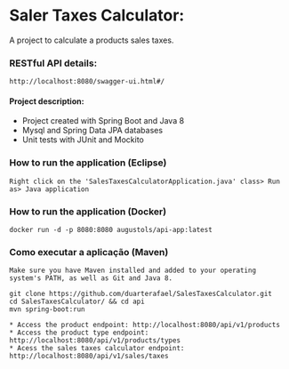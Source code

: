 # Saler Taxes Calculator:
A project to calculate a products sales taxes.

### RESTful API details:
```
http://localhost:8080/swagger-ui.html#/
```

#### Project description:  
* Project created with Spring Boot and Java 8
* Mysql and Spring Data JPA databases
* Unit tests with JUnit and Mockito

### How to run the application (Eclipse)
```
Right click on the 'SalesTaxesCalculatorApplication.java' class> Run as> Java application
```

### How to run the application (Docker)
```
docker run -d -p 8080:8080 augustols/api-app:latest
```

### Como executar a aplicação (Maven)
```
Make sure you have Maven installed and added to your operating system's PATH, as well as Git and Java 8.

git clone https://github.com/duarterafael/SalesTaxesCalculator.git
cd SalesTaxesCalculator/ && cd api
mvn spring-boot:run

* Access the product endpoint: http://localhost:8080/api/v1/products
* Access the product type endpoint: http://localhost:8080/api/v1/products/types
* Acess the sales taxes calculator endpoint: http://localhost:8080/api/v1/sales/taxes
```

